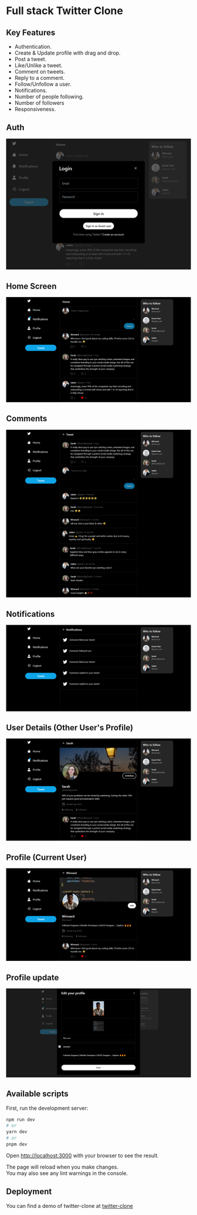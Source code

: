 # Full stack Twitter Clone

## Key Features
- Authentication.
- Create & Update profile with drag and drop.
- Post a tweet.
- Like/Unlike a tweet.
- Comment on tweets.
- Reply to a comment.
- Follow/Unfollow a user.
- Notifications.
- Number of people following.
- Number of followers
- Responsiveness.

## Auth

![Auth](./demo/auth.png)

## Home Screen

![Homepage](./demo/posts.png)

## Comments

![Comments](./demo/comments.png)

## Notifications

![Notifications](./demo/notification.png)

## User Details (Other User's Profile)

![User Details](./demo/user-details.png)

## Profile (Current User)

![Profile](./demo/profile.png)

## Profile update

![profile Update](./demo/update.png)

## Available scripts

First, run the development server:

```bash
npm run dev
# or
yarn dev
# or
pnpm dev
```

Open [http://localhost:3000](http://localhost:3000) with your browser to see the result.

The page will reload when you make changes.\
You may also see any lint warnings in the console.

## Deployment

You can find a demo of twitter-clone at [twitter-clone](https://twitter-clone-alpha-plum.vercel.app/)

